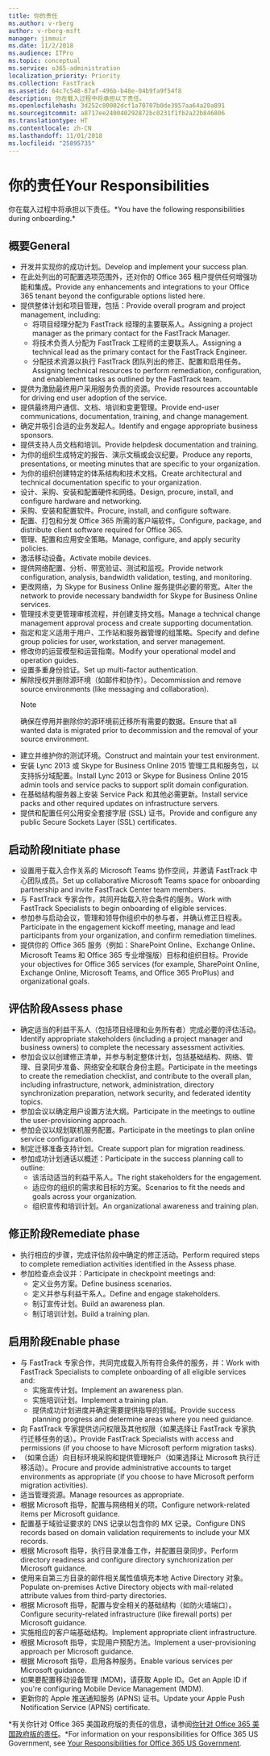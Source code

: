 ```yaml
---
title: 你的责任
ms.author: v-rberg
author: v-rberg-msft
manager: jimmuir
ms.date: 11/2/2018
ms.audience: ITPro
ms.topic: conceptual
ms.service: o365-administration
localization_priority: Priority
ms.collection: FastTrack
ms.assetid: 64c7c548-87af-496b-b48e-04b9fa9f54f8
description: 你在载入过程中将承担以下责任。
ms.openlocfilehash: 3d252c80002dcf1a70707b0de3957aa64a20a891
ms.sourcegitcommit: a8717ee240040292872bc0231f1fb2a22b846806
ms.translationtype: HT
ms.contentlocale: zh-CN
ms.lasthandoff: 11/01/2018
ms.locfileid: "25895735"
---
```

# <a name="your-responsibilities"></a><span data-ttu-id="67468-103">你的责任</span><span class="sxs-lookup"><span data-stu-id="67468-103">Your Responsibilities</span></span>

<span data-ttu-id="67468-104">你在载入过程中将承担以下责任。\*</span><span class="sxs-lookup"><span data-stu-id="67468-104">You have the following responsibilities during onboarding.\*</span></span>
  
## <a name="general"></a><span data-ttu-id="67468-105">概要</span><span class="sxs-lookup"><span data-stu-id="67468-105">General</span></span>

- <span data-ttu-id="67468-106">开发并实现你的成功计划。</span><span class="sxs-lookup"><span data-stu-id="67468-106">Develop and implement your success plan.</span></span>
- <span data-ttu-id="67468-107">在此处列出的可配置选项范围外，还对你的 Office 365 租户提供任何增强功能和集成。</span><span class="sxs-lookup"><span data-stu-id="67468-107">Provide any enhancements and integrations to your Office 365 tenant beyond the configurable options listed here.</span></span>  
- <span data-ttu-id="67468-108">提供整体计划和项目管理，包括：</span><span class="sxs-lookup"><span data-stu-id="67468-108">Provide overall program and project management, including:</span></span> 
  - <span data-ttu-id="67468-109">将项目经理分配为 FastTrack 经理的主要联系人。</span><span class="sxs-lookup"><span data-stu-id="67468-109">Assigning a project manager as the primary contact for the FastTrack Manager.</span></span>
  - <span data-ttu-id="67468-110">将技术负责人分配为 FastTrack 工程师的主要联系人。</span><span class="sxs-lookup"><span data-stu-id="67468-110">Assigning a technical lead as the primary contact for the FastTrack Engineer.</span></span>
  - <span data-ttu-id="67468-111">分配技术资源以执行 FastTrack 团队列出的修正、配置和启用任务。</span><span class="sxs-lookup"><span data-stu-id="67468-111">Assigning technical resources to perform remediation, configuration, and enablement tasks as outlined by the FastTrack team.</span></span> 
- <span data-ttu-id="67468-112">提供为激励最终用户采用服务负责的资源。</span><span class="sxs-lookup"><span data-stu-id="67468-112">Provide resources accountable for driving end user adoption of the service.</span></span> 
- <span data-ttu-id="67468-113">提供最终用户通信、文档、培训和变更管理。</span><span class="sxs-lookup"><span data-stu-id="67468-113">Provide end-user communications, documentation, training, and change management.</span></span>
- <span data-ttu-id="67468-114">确定并吸引合适的业务发起人。</span><span class="sxs-lookup"><span data-stu-id="67468-114">Identify and engage appropriate business sponsors.</span></span>  
- <span data-ttu-id="67468-115">提供支持人员文档和培训。</span><span class="sxs-lookup"><span data-stu-id="67468-115">Provide helpdesk documentation and training.</span></span>  
- <span data-ttu-id="67468-116">为你的组织生成特定的报告、演示文稿或会议纪要。</span><span class="sxs-lookup"><span data-stu-id="67468-116">Produce any reports, presentations, or meeting minutes that are specific to your organization.</span></span> 
- <span data-ttu-id="67468-117">为你的组织创建特定的体系结构和技术文档。</span><span class="sxs-lookup"><span data-stu-id="67468-117">Create architectural and technical documentation specific to your organization.</span></span>   
- <span data-ttu-id="67468-118">设计、采购、安装和配置硬件和网络。</span><span class="sxs-lookup"><span data-stu-id="67468-118">Design, procure, install, and configure hardware and networking.</span></span>   
- <span data-ttu-id="67468-119">采购、安装和配置软件。</span><span class="sxs-lookup"><span data-stu-id="67468-119">Procure, install, and configure software.</span></span>  
- <span data-ttu-id="67468-120">配置、打包和分发 Office 365 所需的客户端软件。</span><span class="sxs-lookup"><span data-stu-id="67468-120">Configure, package, and distribute client software required for Office 365.</span></span>  
- <span data-ttu-id="67468-121">管理、配置和应用安全策略。</span><span class="sxs-lookup"><span data-stu-id="67468-121">Manage, configure, and apply security policies.</span></span>
- <span data-ttu-id="67468-122">激活移动设备。</span><span class="sxs-lookup"><span data-stu-id="67468-122">Activate mobile devices.</span></span>
- <span data-ttu-id="67468-123">提供网络配置、分析、带宽验证、测试和监视。</span><span class="sxs-lookup"><span data-stu-id="67468-123">Provide network configuration, analysis, bandwidth validation, testing, and monitoring.</span></span> 
- <span data-ttu-id="67468-124">更改网络，为 Skype for Business Online 服务提供必要的带宽。</span><span class="sxs-lookup"><span data-stu-id="67468-124">Alter the network to provide necessary bandwidth for Skype for Business Online services.</span></span> 
- <span data-ttu-id="67468-125">管理技术变更管理审核流程，并创建支持文档。</span><span class="sxs-lookup"><span data-stu-id="67468-125">Manage a technical change management approval process and create supporting documentation.</span></span>  
- <span data-ttu-id="67468-126">指定和定义适用于用户、工作站和服务器管理的组策略。</span><span class="sxs-lookup"><span data-stu-id="67468-126">Specify and define group policies for user, workstation, and server management.</span></span> 
- <span data-ttu-id="67468-127">修改你的运营模型和运营指南。</span><span class="sxs-lookup"><span data-stu-id="67468-127">Modify your operational model and operation guides.</span></span> 
- <span data-ttu-id="67468-128">设置多重身份验证。</span><span class="sxs-lookup"><span data-stu-id="67468-128">Set up multi-factor authentication.</span></span>  
- <span data-ttu-id="67468-129">解除授权并删除源环境（如邮件和协作）。</span><span class="sxs-lookup"><span data-stu-id="67468-129">Decommission and remove source environments (like messaging and collaboration).</span></span> 
    > [!NOTE]
    > <span data-ttu-id="67468-130">确保在停用并删除你的源环境前迁移所有需要的数据。</span><span class="sxs-lookup"><span data-stu-id="67468-130">Ensure that all wanted data is migrated prior to decommission and the removal of your source environment.</span></span> 
- <span data-ttu-id="67468-131">建立并维护你的测试环境。</span><span class="sxs-lookup"><span data-stu-id="67468-131">Construct and maintain your test environment.</span></span>  
- <span data-ttu-id="67468-132">安装 Lync 2013 或 Skype for Business Online 2015 管理工具和服务包，以支持拆分域配置。</span><span class="sxs-lookup"><span data-stu-id="67468-132">Install Lync 2013 or Skype for Business Online 2015 admin tools and service packs to support split domain configuration.</span></span>
- <span data-ttu-id="67468-133">在基础结构服务器上安装 Service Pack 和其他必需更新。</span><span class="sxs-lookup"><span data-stu-id="67468-133">Install service packs and other required updates on infrastructure servers.</span></span> 
- <span data-ttu-id="67468-134">提供和配置任何公用安全套接字层 (SSL) 证书。</span><span class="sxs-lookup"><span data-stu-id="67468-134">Provide and configure any public Secure Sockets Layer (SSL) certificates.</span></span> 
    
## <a name="initiate-phase"></a><span data-ttu-id="67468-135">启动阶段</span><span class="sxs-lookup"><span data-stu-id="67468-135">Initiate phase</span></span>

- <span data-ttu-id="67468-136">设置用于载入合作关系的 Microsoft Teams 协作空间，并邀请 FastTrack 中心团队成员。</span><span class="sxs-lookup"><span data-stu-id="67468-136">Set up collaborative Microsoft Teams space for onboarding partnership and invite FastTrack Center team members.</span></span>   
- <span data-ttu-id="67468-137">与 FastTrack 专家合作，共同开始载入符合条件的服务。</span><span class="sxs-lookup"><span data-stu-id="67468-137">Work with FastTrack Specialists to begin onboarding of eligible services.</span></span>    
- <span data-ttu-id="67468-138">参加参与启动会议，管理和领导你组织中的参与者，并确认修正日程表。</span><span class="sxs-lookup"><span data-stu-id="67468-138">Participate in the engagement kickoff meeting, manage and lead participants from your organization, and confirm remediation timelines.</span></span>   
- <span data-ttu-id="67468-139">提供你的 Office 365 服务（例如：SharePoint Online、Exchange Online、Microsoft Teams 和 Office 365 专业增强版）目标和组织目标。</span><span class="sxs-lookup"><span data-stu-id="67468-139">Provide your objectives for Office 365 services (for example, SharePoint Online, Exchange Online, Microsoft Teams, and Office 365 ProPlus) and organizational goals.</span></span>
    
## <a name="assess-phase"></a><span data-ttu-id="67468-140">评估阶段</span><span class="sxs-lookup"><span data-stu-id="67468-140">Assess phase</span></span>

- <span data-ttu-id="67468-141">确定适当的利益干系人（包括项目经理和业务所有者）完成必要的评估活动。</span><span class="sxs-lookup"><span data-stu-id="67468-141">Identify appropriate stakeholders (including a project manager and business owners) to complete the necessary assessment activities.</span></span>    
- <span data-ttu-id="67468-142">参加会议以创建修正清单，并参与制定整体计划，包括基础结构、网络、管理、目录同步准备、网络安全和联合身份主题。</span><span class="sxs-lookup"><span data-stu-id="67468-142">Participate in the meetings to create the remediation checklist, and contribute to the overall plan, including infrastructure, network, administration, directory synchronization preparation, network security, and federated identity topics.</span></span>   
- <span data-ttu-id="67468-143">参加会议以确定用户设置方法大纲。</span><span class="sxs-lookup"><span data-stu-id="67468-143">Participate in the meetings to outline the user-provisioning approach.</span></span>  
- <span data-ttu-id="67468-144">参加会议以规划联机服务配置。</span><span class="sxs-lookup"><span data-stu-id="67468-144">Participate in the meetings to plan online service configuration.</span></span>    
- <span data-ttu-id="67468-145">制定迁移准备支持计划。</span><span class="sxs-lookup"><span data-stu-id="67468-145">Create support plan for migration readiness.</span></span> 
- <span data-ttu-id="67468-146">参加成功计划通话以概述：</span><span class="sxs-lookup"><span data-stu-id="67468-146">Participate in the success planning call to outline:</span></span>   
  - <span data-ttu-id="67468-147">该活动适当的利益干系人。</span><span class="sxs-lookup"><span data-stu-id="67468-147">The right stakeholders for the engagement.</span></span>  
  - <span data-ttu-id="67468-148">适应你的组织的需求和目标的方案。</span><span class="sxs-lookup"><span data-stu-id="67468-148">Scenarios to fit the needs and goals across your organization.</span></span>
  - <span data-ttu-id="67468-149">组织宣传和培训计划。</span><span class="sxs-lookup"><span data-stu-id="67468-149">An organizational awareness and training plan.</span></span>
    
## <a name="remediate-phase"></a><span data-ttu-id="67468-150">修正阶段</span><span class="sxs-lookup"><span data-stu-id="67468-150">Remediate phase</span></span>

- <span data-ttu-id="67468-151">执行相应的步骤，完成评估阶段中确定的修正活动。</span><span class="sxs-lookup"><span data-stu-id="67468-151">Perform required steps to complete remediation activities identified in the Assess phase.</span></span> 
- <span data-ttu-id="67468-152">参加检查点会议并：</span><span class="sxs-lookup"><span data-stu-id="67468-152">Participate in checkpoint meetings and:</span></span> 
  - <span data-ttu-id="67468-153">定义业务方案。</span><span class="sxs-lookup"><span data-stu-id="67468-153">Define business scenarios.</span></span>   
  - <span data-ttu-id="67468-154">定义并参与利益干系人。</span><span class="sxs-lookup"><span data-stu-id="67468-154">Define and engage stakeholders.</span></span>
  - <span data-ttu-id="67468-155">制订宣传计划。</span><span class="sxs-lookup"><span data-stu-id="67468-155">Build an awareness plan.</span></span> 
  - <span data-ttu-id="67468-156">制订培训计划。</span><span class="sxs-lookup"><span data-stu-id="67468-156">Build a training plan.</span></span>
    
## <a name="enable-phase"></a><span data-ttu-id="67468-157">启用阶段</span><span class="sxs-lookup"><span data-stu-id="67468-157">Enable phase</span></span>

- <span data-ttu-id="67468-158">与 FastTrack 专家合作，共同完成载入所有符合条件的服务，并：</span><span class="sxs-lookup"><span data-stu-id="67468-158">Work with FastTrack Specialists to complete onboarding of all eligible services and:</span></span>  
  - <span data-ttu-id="67468-159">实施宣传计划。</span><span class="sxs-lookup"><span data-stu-id="67468-159">Implement an awareness plan.</span></span>  
  - <span data-ttu-id="67468-160">实施培训计划。</span><span class="sxs-lookup"><span data-stu-id="67468-160">Implement a training plan.</span></span> 
  - <span data-ttu-id="67468-161">提供成功计划进度并确定需要提供指导的领域。</span><span class="sxs-lookup"><span data-stu-id="67468-161">Provide success planning progress and determine areas where you need guidance.</span></span>
- <span data-ttu-id="67468-162">向 FastTrack 专家提供访问权限及其他权限（如果选择让 FastTrack 专家执行迁移任务的话）。</span><span class="sxs-lookup"><span data-stu-id="67468-162">Provide FastTrack Specialists with access and permissions (if you choose to have Microsoft perform migration tasks).</span></span>  
- <span data-ttu-id="67468-163">（如果合适）向目标环境采购和提供管理帐户（如果选择让 Microsoft 执行迁移活动）。</span><span class="sxs-lookup"><span data-stu-id="67468-163">Procure and provide administrative accounts to target environments as appropriate (if you choose to have Microsoft perform migration activities).</span></span>   
- <span data-ttu-id="67468-164">适当管理资源。</span><span class="sxs-lookup"><span data-stu-id="67468-164">Manage resources as appropriate.</span></span>   
- <span data-ttu-id="67468-165">根据 Microsoft 指导，配置与网络相关的项。</span><span class="sxs-lookup"><span data-stu-id="67468-165">Configure network-related items per Microsoft guidance.</span></span>  
- <span data-ttu-id="67468-166">配置基于域验证要求的 DNS 记录以包含你的 MX 记录。</span><span class="sxs-lookup"><span data-stu-id="67468-166">Configure DNS records based on domain validation requirements to include your MX records.</span></span>   
- <span data-ttu-id="67468-167">根据 Microsoft 指导，执行目录准备工作，并配置目录同步。</span><span class="sxs-lookup"><span data-stu-id="67468-167">Perform directory readiness and configure directory synchronization per Microsoft guidance.</span></span>
- <span data-ttu-id="67468-168">使用来自第三方目录的邮件相关属性值填充本地 Active Directory 对象。</span><span class="sxs-lookup"><span data-stu-id="67468-168">Populate on-premises Active Directory objects with mail-related attribute values from third-party directories.</span></span>   
- <span data-ttu-id="67468-169">根据 Microsoft 指导，配置与安全相关的基础结构（如防火墙端口）。</span><span class="sxs-lookup"><span data-stu-id="67468-169">Configure security-related infrastructure (like firewall ports) per Microsoft guidance.</span></span>
- <span data-ttu-id="67468-170">实施相应的客户端基础结构。</span><span class="sxs-lookup"><span data-stu-id="67468-170">Implement appropriate client infrastructure.</span></span>  
- <span data-ttu-id="67468-171">根据 Microsoft 指导，实现用户预配方法。</span><span class="sxs-lookup"><span data-stu-id="67468-171">Implement a user-provisioning approach per Microsoft guidance.</span></span>  
- <span data-ttu-id="67468-172">根据 Microsoft 指导，启用各种服务。</span><span class="sxs-lookup"><span data-stu-id="67468-172">Enable various services per Microsoft guidance.</span></span>  
- <span data-ttu-id="67468-173">如果要配置移动设备管理 (MDM)，请获取 Apple ID。</span><span class="sxs-lookup"><span data-stu-id="67468-173">Get an Apple ID if you're configuring Mobile Device Management (MDM).</span></span>   
- <span data-ttu-id="67468-174">更新你的 Apple 推送通知服务 (APNS) 证书。</span><span class="sxs-lookup"><span data-stu-id="67468-174">Update your Apple Push Notification Service (APNS) certificate.</span></span>
    
<span data-ttu-id="67468-175">\*有关你针对 Office 365 美国政府版的责任的信息，请参阅[你针对 Office 365 美国政府版的责任](US-Gov-appendix-your-responsibilities.md)。</span><span class="sxs-lookup"><span data-stu-id="67468-175">\*For information on your responsibilities for Office 365 US Government, see [Your Responsibilities for Office 365 US Government](US-Gov-appendix-your-responsibilities.md).</span></span>
  


